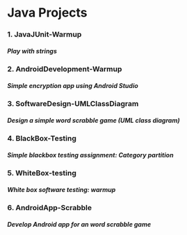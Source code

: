 # Java Projects

### 1. JavaJUnit-Warmup
##### Play with strings

### 2. AndroidDevelopment-Warmup
##### Simple encryption app using Android Studio

### 3. SoftwareDesign-UMLClassDiagram
##### Design a simple word scrabble game (UML class diagram)

### 4. BlackBox-Testing
##### Simple blackbox testing assignment: Category partition

### 5. WhiteBox-testing
##### White box software testing: warmup

### 6. AndroidApp-Scrabble
##### Develop Android app for an word scrabble game



